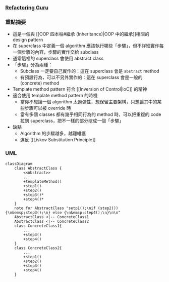### [Refactoring Guru](https://refactoring.guru/design-patterns/template-method)

### 重點摘要

- 這是一個與 [[OOP 四本柱#繼承 (Inheritance)|OOP 中的繼承]]相關的 design pattern
- 在 superclass 中定義一個 algorithm 應該執行哪些「步驟」，但不詳細實作每一個步驟的內容，步驟的實作交給 subclass
- 通常這裡的 superclass 會使用 abstract class
- 「步驟」分為兩種：
    - Subclass 一定要自己實作的：這在 superclass 會是 `abstract` method
    - 有預設行為，可以不另外實作的：這在 superclass 會是一般的 (concrete) method
- Template method pattern 符合 [[Inversion of Control|IoC]] 的精神
- 適合使用 template method pattern 的時機
    - 當你不想讓一個 algorithm 太過彈性，想保留主要架構，只想讓其中的某些步驟可以被 override 時
    - 當有多個 classes 都有幾乎相同行為的 method 時，可以把重複的 code 拉到 superclass，把不一樣的部分挖成一個「步驟」
- 缺點
    - Algorithm 的步驟越多，越難維護
    - 違反 [[Liskov Substitution Principle]]

### UML

```mermaid
classDiagram
    class AbstractClass {
        <<Abstract>>
        ...
        +templateMethod()
        +step1()
        +step2()
        +step3()*
        +step4()*
    }
    note for AbstractClass "setp1();\nif (step2()) {\n&emsp;step3();\n} else {\n&emsp;step4();\n}\n\n"
    AbstractClass <|-- ConcreteClass1
    AbstractClass <|-- ConcreteClass2
    class ConcreteClass1{
        ...
        +step3()
        +step4()
    }
    class ConcreteClass2{
        ...
        +step1()
        +step2()
        +step3()
        +step4()
    }
```
